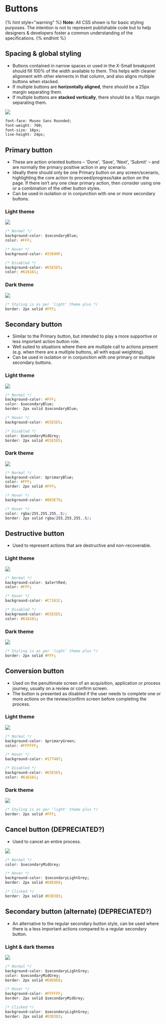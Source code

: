 # Buttons

{% hint style="warning" %}
**Note:** All CSS shown is for basic styling purposes. The intention is not to represent publishable code but to help designers & developers foster a common understanding of the specifications.
{% endhint %}

## Spacing & global styling

* Buttons contained in narrow spaces or used in the X-Small breakpoint should fill 100% of the width available to them. This helps with cleaner alignment with other elements in that column, and also aligns multiple buttons when stacked.
* If multiple buttons are **horizontally aligned**, there should be a 25px margin separating them.
* If multiple buttons are **stacked vertically**, there should be a 16px margin separating them.

![](../../../.gitbook/assets/button-spec.png)

```css
font-face: Museo Sans Rounded;
font-weight: 700;
font-size: 16px;
line-height: 24px;
```

## Primary button

* These are action oriented buttons – 'Done', 'Save', 'Next', 'Submit' – and are normally the primary positive action in any scenario.
* Ideally there should only be one Primary button on any screen/scenario, highlighting the core action to proceed/progress/take action on the page. If there isn’t any one clear primary action, then consider using one or a combination of the other button styles.
* Can be used in isolation or in conjunction with one or more secondary buttons.

### Light theme

![](../../../.gitbook/assets/primary-button.png)

```css
/* Normal */
background-color: $secondaryBlue;
color: #FFF;

/* Hover */
background-color: #23699F;

/* Disabled */
background-color: #E5E5E5;
color: #616161;
```

### Dark theme

![](../../../.gitbook/assets/primary-button-dark.png)

```css
/* Styling is as per 'light' theme plus */
border: 2px solid #FFF;
```

## Secondary button

* Similar to the Primary button, but intended to play a more supportive or less important action button role.
* Well suited to situations where there are multiple call to actions present \(e.g. when there are a multiple buttons, all with equal weighting\).
* Can be used in isolation or in conjunction with one primary or multiple secondary buttons.

### Light theme

![](../../../.gitbook/assets/secondary-button%20%281%29.png)

```css
/* Normal */
background-color: #FFF;
color: $secondaryBlue;
border: 2px solid $secondaryBlue;

/* Hover */
background-color: #E5E5E5;

/* Disabled */
color: $secondaryMidGrey;
border: 2px solid #E5E5E5;
```

### Dark theme

![](../../../.gitbook/assets/secondary-button-dark.png)

```css
/* Normal */
background-color: $primaryBlue;
color: #FFF;
border: 2px solid #FFF;

/* Hover */
background-color: #003E79;

/* Hover */
color: rgba(255,255,255,.5);
border: 2px solid rgba(255,255,255,.5);
```

## Destructive button

* Used to represent actions that are destructive and non-recoverable.

### Light theme

![](../../../.gitbook/assets/destructive-button.png)

```css
/* Normal */
background-color: $alertRed;
color: #FFF;

/* Hover */
background-color: #C7161C;

/* Disabled */
background-color: #E5E5E5;
color: #616161;
```

### Dark theme

![](../../../.gitbook/assets/destructive-button-dark.png)

```css
/* Styling is as per 'light' theme plus */
border: 2px solid #FFF;
```

## Conversion button

* Used on the penultimate screen of an acquisition, application or process journey, usually on a review or confirm screen.
* The button is presented as disabled if the user needs to complete one or more actions on the review/confirm screen before completing the process.

### Light theme

![](../../../.gitbook/assets/conversion-button.png)

```css
/* Normal */
background-color: $primaryGreen;
color: #FFFFFF;

/* Hover */
background-color: #177407;

/* Disabled */
background-color: #E5E5E5;
color: #616161;
```

### Dark theme

![](../../../.gitbook/assets/conversion-button-dark.png)

```css
/* Styling is as per 'light' theme plus */
border: 2px solid #FFF;
```

## Cancel button  \(DEPRECIATED?\)

* Used to cancel an entire process.

![](../../../.gitbook/assets/cancel-button.png)

```css
/* Normal */
color: $secondaryMidGrey;

/* Hover */
background-color: $secondaryLightGrey;
border: 2px solid #E8E8E8;

/* Clicked */
border: 2px solid #D3D3D3;
```



## Secondary button \(alternate\) \(DEPRECIATED?\)

* An alternative to the regular secondary button style, can be used where there is a less important actions compared to a regular secondary button.

### Light & dark themes

![](../../../.gitbook/assets/secondary-button-alt.png)

```css
/* Normal */
background-color: $secondaryLightGrey;
color: $secondaryMidGrey;
border: 2px solid #E0E0E0;

/* Hover */
background-color: #FFFFFF;
border: 2px solid $secondaryMidGrey;

/* Clicked */
background-color: $secondaryLightGrey;
border: 2px solid #D3D3D3;
```

